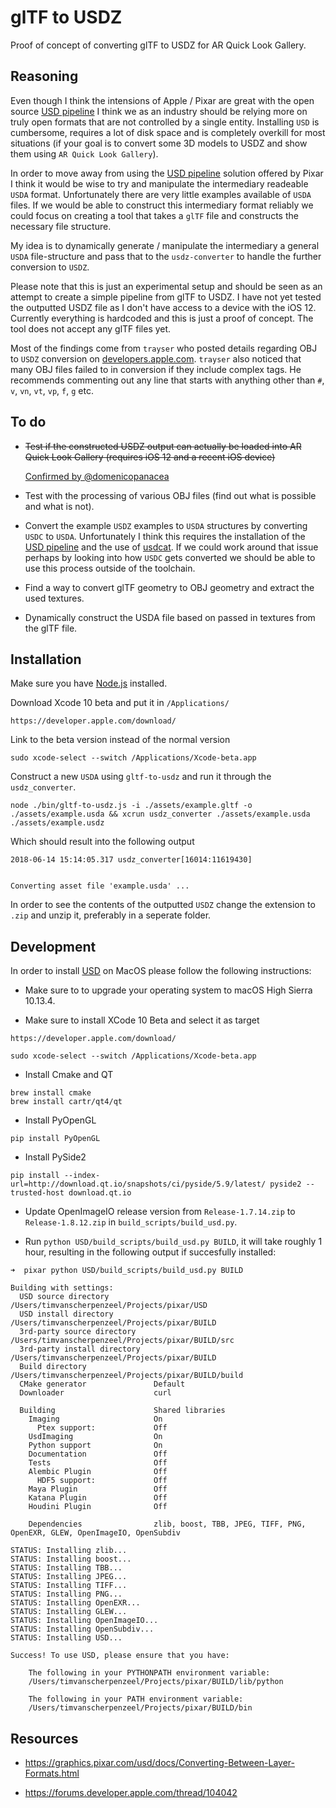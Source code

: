 # glTF to USDZ

Proof of concept of converting glTF to USDZ for AR Quick Look Gallery.

## Reasoning

Even though I think the intensions of Apple / Pixar are great with the open source [USD pipeline](https://github.com/PixarAnimationStudios/USD) I think we as an industry should be relying more on truly open formats that are not controlled by a single entity. Installing `USD` is cumbersome, requires a lot of disk space and is completely overkill for most situations (if your goal is to convert some 3D models to USDZ and show them using `AR Quick Look Gallery`).

In order to move away from using the [USD pipeline](https://github.com/PixarAnimationStudios/USD) solution offered by Pixar I think it would be wise to try and manipulate the intermediary readeable `USDA` format. Unfortunately there are very little examples available of `USDA` files. If we would be able to construct this intermediary format reliably we could focus on creating a tool that takes a `glTF` file and constructs the necessary file structure.

My idea is to dynamically generate / manipulate the intermediary a general `USDA` file-structure and pass that to the `usdz-converter` to handle the further conversion to `USDZ`.

Please note that this is just an experimental setup and should be seen as an attempt to create a simple pipeline from glTF to USDZ. I have not yet tested the outputted USDZ file as I don't have access to a device with the iOS 12. Currently everything is hardcoded and this is just a proof of concept. The tool does not accept any glTF files yet.

Most of the findings come from `trayser` who posted details regarding OBJ to `USDZ` conversion on [developers.apple.com](https://forums.developer.apple.com/thread/104042). `trayser` also noticed that many OBJ files failed to in conversion if they include complex tags. He recommends commenting out any line that starts with anything other than `#`, `v`, `vn`, `vt`, `vp`, `f`, `g` etc.

## To do

- ~~Test if the constructed USDZ output can actually be loaded into AR Quick Look Gallery (requires iOS 12 and a recent iOS device)~~

  [Confirmed by @domenicopanacea](https://twitter.com/domenicopanacea/status/1008266095386644480)

- Test with the processing of various OBJ files (find out what is possible and what is not).

- Convert the example `USDZ` examples to `USDA` structures by converting `USDC` to `USDA`. Unfortunately I think this requires the installation of the [USD pipeline](https://github.com/PixarAnimationStudios/USD) and the use of [usdcat](https://github.com/PixarAnimationStudios/USD/blob/e6ce9e884a65e7d6acd762e9dbc961dcf9aa36bb/pxr/usd/bin/usdcat/usdcat.py). If we could work around that issue perhaps by looking into how `USDC` gets converted we should be able to use this process outside of the toolchain.

- Find a way to convert glTF geometry to OBJ geometry and extract the used textures.

- Dynamically construct the USDA file based on passed in textures from the glTF file.

## Installation

Make sure you have [Node.js](http://nodejs.org/) installed.

Download Xcode 10 beta and put it in `/Applications/`

```
https://developer.apple.com/download/
```

Link to the beta version instead of the normal version

```
sudo xcode-select --switch /Applications/Xcode-beta.app
```

Construct a new `USDA` using `gltf-to-usdz` and run it through the `usdz_converter`.

```
node ./bin/gltf-to-usdz.js -i ./assets/example.gltf -o ./assets/example.usda && xcrun usdz_converter ./assets/example.usda ./assets/example.usdz
```

Which should result into the following output

```
2018-06-14 15:14:05.317 usdz_converter[16014:11619430]


Converting asset file 'example.usda' ...
```

In order to see the contents of the outputted `USDZ` change the extension to `.zip` and unzip it, preferably in a seperate folder.

## Development

In order to install [USD](https://github.com/PixarAnimationStudios/USD) on MacOS please follow the following instructions:

- Make sure to to upgrade your operating system to macOS High Sierra 10.13.4.

- Make sure to install XCode 10 Beta and select it as target

```
https://developer.apple.com/download/

sudo xcode-select --switch /Applications/Xcode-beta.app
```

- Install Cmake and QT

```
brew install cmake
brew install cartr/qt4/qt
```

- Install PyOpenGL

```
pip install PyOpenGL
```

- Install PySide2

```
pip install --index-url=http://download.qt.io/snapshots/ci/pyside/5.9/latest/ pyside2 --trusted-host download.qt.io
```

- Update OpenImageIO release version from `Release-1.7.14.zip` to `Release-1.8.12.zip` in `build_scripts/build_usd.py`.

- Run `python USD/build_scripts/build_usd.py BUILD`, it will take roughly 1 hour, resulting in the following output if succesfully installed:

```
➜  pixar python USD/build_scripts/build_usd.py BUILD

Building with settings:
  USD source directory          /Users/timvanscherpenzeel/Projects/pixar/USD
  USD install directory         /Users/timvanscherpenzeel/Projects/pixar/BUILD
  3rd-party source directory    /Users/timvanscherpenzeel/Projects/pixar/BUILD/src
  3rd-party install directory   /Users/timvanscherpenzeel/Projects/pixar/BUILD
  Build directory               /Users/timvanscherpenzeel/Projects/pixar/BUILD/build
  CMake generator               Default
  Downloader                    curl

  Building                      Shared libraries
    Imaging                     On
      Ptex support:             Off
    UsdImaging                  On
    Python support              On
    Documentation               Off
    Tests                       Off
    Alembic Plugin              Off
      HDF5 support:             Off
    Maya Plugin                 Off
    Katana Plugin               Off
    Houdini Plugin              Off

    Dependencies                zlib, boost, TBB, JPEG, TIFF, PNG, OpenEXR, GLEW, OpenImageIO, OpenSubdiv

STATUS: Installing zlib...
STATUS: Installing boost...
STATUS: Installing TBB...
STATUS: Installing JPEG...
STATUS: Installing TIFF...
STATUS: Installing PNG...
STATUS: Installing OpenEXR...
STATUS: Installing GLEW...
STATUS: Installing OpenImageIO...
STATUS: Installing OpenSubdiv...
STATUS: Installing USD...

Success! To use USD, please ensure that you have:

    The following in your PYTHONPATH environment variable:
    /Users/timvanscherpenzeel/Projects/pixar/BUILD/lib/python

    The following in your PATH environment variable:
    /Users/timvanscherpenzeel/Projects/pixar/BUILD/bin
```

## Resources

- https://graphics.pixar.com/usd/docs/Converting-Between-Layer-Formats.html

- https://forums.developer.apple.com/thread/104042
